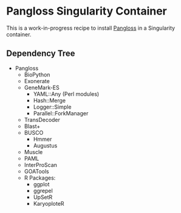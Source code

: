 # Pangloss Singularity Container

This is a work-in-progress recipe to install [Pangloss](https://github.com/chmccarthy/Pangloss) in a Singularity
container.

## Dependency Tree

- Pangloss
  * BioPython
  * Exonerate
  * GeneMark-ES
    - YAML::Any              (Perl modules)
    - Hash::Merge
    - Logger::Simple
    - Parallel::ForkManager
  * TransDecoder
  * Blast+
  * BUSCO
    - Hmmer
    - Augustus
  * Muscle
  * PAML
  * InterProScan
  * GOATools
  * R Packages:
    - ggplot
    - ggrepel
    - UpSetR
    - KaryoploteR

